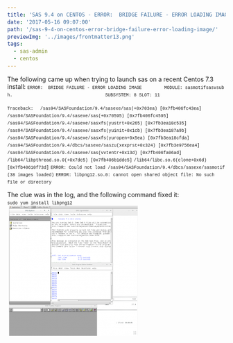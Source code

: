 ```yaml
---
title: 'SAS 9.4 on CENTOS - ERROR:  BRIDGE FAILURE - ERROR LOADING IMAGE'
date: '2017-05-16 09:07:00'
path: '/sas-9-4-on-centos-error-bridge-failure-error-loading-image/'
previewImg: '../images/frontmatter13.png'
tags:
  - sas-admin
  - centos
---
```


The following came up when trying to launch sas on a recent Centos 7.3 install:
<span style="font-family: Courier New, Courier, monospace; font-size: x-small;">
</span><span style="font-family: Courier New, Courier, monospace; font-size: x-small;">ERROR:  BRIDGE FAILURE - ERROR LOADING IMAGE</span>
<span style="font-family: Courier New, Courier, monospace; font-size: x-small;">        MODULE: sasmotifsasvsub h.</span>
<span style="font-family: Courier New, Courier, monospace; font-size: x-small;">                                   SUBSYSTEM: 8 SLOT: 11</span>

<span style="font-family: Courier New, Courier, monospace; font-size: x-small;">Traceback:  </span>
<span style="font-family: Courier New, Courier, monospace; font-size: x-small;">/sas94/SASFoundation/9.4/sasexe/sas(+0x703ea) [0x7fb406fc43ea]</span>
<span style="font-family: Courier New, Courier, monospace; font-size: x-small;">/sas94/SASFoundation/9.4/sasexe/sas(+0x70595) [0x7fb406fc4595]</span>
<span style="font-family: Courier New, Courier, monospace; font-size: x-small;">/sas94/SASFoundation/9.4/sasexe/sasxfs(yustrt+0x265) [0x7fb3ea18c535]</span>
<span style="font-family: Courier New, Courier, monospace; font-size: x-small;">/sas94/SASFoundation/9.4/sasexe/sasxfs(yuinit+0x1cb) [0x7fb3ea187a9b]</span>
<span style="font-family: Courier New, Courier, monospace; font-size: x-small;">/sas94/SASFoundation/9.4/sasexe/sasxfs(yuropen+0x5ea) [0x7fb3ea18cfda]</span>
<span style="font-family: Courier New, Courier, monospace; font-size: x-small;">/sas94/SASFoundation/9.4/dbcs/sasexe/saszu(xexprst+0x324) [0x7fb3e9756ea4]</span>
<span style="font-family: Courier New, Courier, monospace; font-size: x-small;">/sas94/SASFoundation/9.4/sasexe/sas(vvtentr+0x13d) [0x7fb406fa06ad]</span>
<span style="font-family: Courier New, Courier, monospace; font-size: x-small;">/lib64/libpthread.so.0(+0x7dc5) [0x7fb406b1ddc5]</span>
<span style="font-family: Courier New, Courier, monospace; font-size: x-small;">/lib64/libc.so.6(clone+0x6d) [0x7fb40610f73d]</span>
<span style="font-family: Courier New, Courier, monospace; font-size: x-small;">
</span><span style="font-family: Courier New, Courier, monospace; font-size: x-small;">ERROR: Could not load /sas94/SASFoundation/9.4/dbcs/sasexe/sasmotif (38 images loaded)</span>
<span style="font-family: Courier New, Courier, monospace; font-size: x-small;">ERROR: libpng12.so.0: cannot open shared object file: No such file or directory</span>

<div></div>
<div>The clue was in the log, and the following command fixed it:</div>
<div></div>
<div>
<div><span style="font-family: Courier New, Courier, monospace; font-size: x-small;">sudo yum install libpng12</span></div>
</div>
<div></div>
<div> <img class="size-medium wp-image-74 aligncenter" src="../images/Screen-2BShot-2B2017-05-16-2Bat-2B09.58.06-297x300.png" alt="" width="297" height="300" /></div>
<div style="clear: both; text-align: center;"></div>
<div></div>

